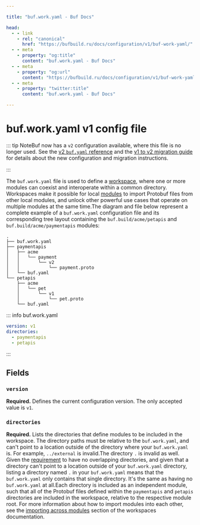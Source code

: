 ```yaml
---

title: "buf.work.yaml - Buf Docs"

head:
  - - link
    - rel: "canonical"
      href: "https://bufbuild.ru/docs/configuration/v1/buf-work-yaml/"
  - - meta
    - property: "og:title"
      content: "buf.work.yaml - Buf Docs"
  - - meta
    - property: "og:url"
      content: "https://bufbuild.ru/docs/configuration/v1/buf-work-yaml/"
  - - meta
    - property: "twitter:title"
      content: "buf.work.yaml - Buf Docs"

---
```


# buf.work.yaml v1 config file

::: tip NoteBuf now has a `v2` configuration available, where this file is no longer used. See the [v2 `buf.yaml` reference](../../v2/buf-yaml/) and the [v1 to v2 migration guide](../../../migration-guides/migrate-v2-config-files/) for details about the new configuration and migration instructions.

:::

The `buf.work.yaml` file is used to define a [workspace](../../../reference/workspaces/), where one or more modules can coexist and interoperate within a common directory. Workspaces make it possible for local [modules](../../../cli/modules-workspaces/) to import Protobuf files from other local modules, and unlock other powerful use cases that operate on multiple modules at the same time.The diagram and file below represent a complete example of a `buf.work.yaml` configuration file and its corresponding tree layout containing the `buf.build/acme/petapis` and `buf.build/acme/paymentapis` modules:

```text
.
├── buf.work.yaml
├── paymentapis
│   ├── acme
│   │   └── payment
│   │       └── v2
│   │           └── payment.proto
│   └── buf.yaml
└── petapis
    ├── acme
    │   └── pet
    │       └── v1
    │           └── pet.proto
    └── buf.yaml
```

::: info buf.work.yaml

```yaml
version: v1
directories:
  - paymentapis
  - petapis
```

:::

## Fields

### `version`

**Required.** Defines the current configuration version. The only accepted value is `v1`.

### `directories`

**Required.** Lists the directories that define modules to be included in the workspace. The directory paths must be relative to the `buf.work.yaml`, and can't point to a location outside of the directory where your `buf.work.yaml` is. For example, `../external` is invalid.The directory `.` is invalid as well. Given the [requirement](../../../reference/workspaces/#additional-requirements) to have no overlapping directories, and given that a directory can't point to a location outside of your `buf.work.yaml` directory, listing a directory named `.` in your `buf.work.yaml` means that the `buf.work.yaml` only contains that single directory. It's the same as having no `buf.work.yaml` at all.Each directory is included as an independent module, such that all of the Protobuf files defined within the `paymentapis` and `petapis` directories are included in the workspace, relative to the respective module root. For more information about how to import modules into each other, see the [importing across modules](../../../reference/workspaces/#importing-across-modules) section of the workspaces documentation.
